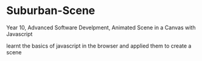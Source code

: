 # Suburban-Scene
Year 10, Advanced Software Develpment, Animated Scene in a Canvas with Javascript

learnt the basics of javascript in the browser and applied them to create a scene
